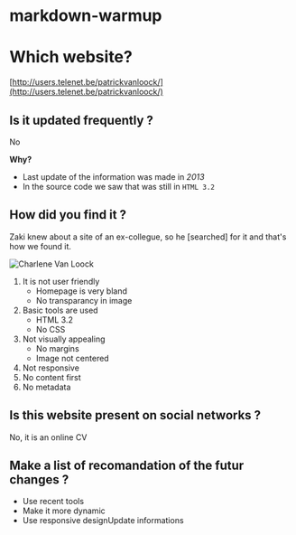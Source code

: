 # markdown-warmup

# Which website?
[http://users.telenet.be/patrickvanloock/](http://users.telenet.be/patrickvanloock/)

## Is it updated frequently ?

No

**Why?**
- Last update of the information was made in *2013*
- In the source code we saw that was still in ```HTML 3.2```

## How did you find it ?

Zaki knew about a site of an ex-collegue, so he [searched] for it and that's how we found it. <!-- We searched it on Google -->

![Charlene Van Loock](http://users.telenet.be/patrickvanloock/stamboom/parenteel_vanloock/charlene_van_loock_2.jpg)
1. It is not user friendly
   - Homepage is very bland
   - No transparancy in image
1. Basic tools are used
   - HTML 3.2
   - No CSS
1. Not visually appealing
   - No margins
   - Image not centered
1. Not responsive
1. No content first
1. No metadata

## Is this website present on social networks ?
No, it is an online CV

## Make a list of recomandation of the futur changes ?

+ Use recent tools
+ Make it more dynamic
+ Use responsive designUpdate informations
